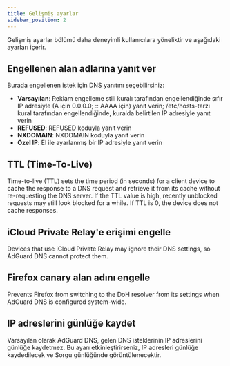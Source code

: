 ```yaml
---
title: Gelişmiş ayarlar
sidebar_position: 2
---
```


Gelişmiş ayarlar bölümü daha deneyimli kullanıcılara yöneliktir ve aşağıdaki ayarları içerir.

## Engellenen alan adlarına yanıt ver

Burada engellenen istek için DNS yanıtını seçebilirsiniz:

- **Varsayılan**: Reklam engelleme stili kuralı tarafından engellendiğinde sıfır IP adresiyle (A için 0.0.0.0; :: AAAA için) yanıt verin; /etc/hosts-tarzı kural tarafından engellendiğinde, kuralda belirtilen IP adresiyle yanıt verin
- **REFUSED**: REFUSED koduyla yanıt verin
- **NXDOMAIN**: NXDOMAIN koduyla yanıt verin
- **Özel IP**: El ile ayarlanmış bir IP adresiyle yanıt verin

## TTL (Time-To-Live)

Time-to-live (TTL) sets the time period (in seconds) for a client device to cache the response to a DNS request and retrieve it from its cache without re-requesting the DNS server. If the TTL value is high, recently unblocked requests may still look blocked for a while. If TTL is 0, the device does not cache responses.

## iCloud Private Relay'e erişimi engelle

Devices that use iCloud Private Relay may ignore their DNS settings, so AdGuard DNS cannot protect them.

## Firefox canary alan adını engelle

Prevents Firefox from switching to the DoH resolver from its settings when AdGuard DNS is configured system-wide.

## IP adreslerini günlüğe kaydet

Varsayılan olarak AdGuard DNS, gelen DNS isteklerinin IP adreslerini günlüğe kaydetmez. Bu ayarı etkinleştirirseniz, IP adresleri günlüğe kaydedilecek ve Sorgu günlüğünde görüntülenecektir.

